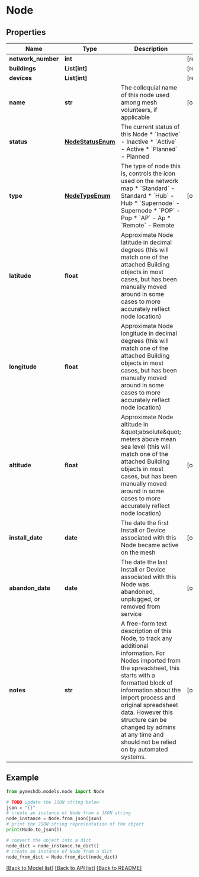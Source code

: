 # Node


## Properties

Name | Type | Description | Notes
------------ | ------------- | ------------- | -------------
**network_number** | **int** |  | [readonly] 
**buildings** | **List[int]** |  | [readonly] 
**devices** | **List[int]** |  | [readonly] 
**name** | **str** | The colloquial name of this node used among mesh volunteers, if applicable | [optional] 
**status** | [**NodeStatusEnum**](NodeStatusEnum.md) | The current status of this Node  * &#x60;Inactive&#x60; - Inactive * &#x60;Active&#x60; - Active * &#x60;Planned&#x60; - Planned | 
**type** | [**NodeTypeEnum**](NodeTypeEnum.md) | The type of node this is, controls the icon used on the network map  * &#x60;Standard&#x60; - Standard * &#x60;Hub&#x60; - Hub * &#x60;Supernode&#x60; - Supernode * &#x60;POP&#x60; - Pop * &#x60;AP&#x60; - Ap * &#x60;Remote&#x60; - Remote | [optional] 
**latitude** | **float** | Approximate Node latitude in decimal degrees (this will match one of the attached Building objects in most cases, but has been manually moved around in some cases to more accurately reflect node location) | 
**longitude** | **float** | Approximate Node longitude in decimal degrees (this will match one of the attached Building objects in most cases, but has been manually moved around in some cases to more accurately reflect node location) | 
**altitude** | **float** | Approximate Node altitude in \&quot;absolute\&quot; meters above mean sea level (this will match one of the attached Building objects in most cases, but has been manually moved around in some cases to more accurately reflect node location) | [optional] 
**install_date** | **date** | The date the first Install or Device associated with this Node became active on the mesh | [optional] 
**abandon_date** | **date** | The date the last Install or Device associated with this Node was abandoned, unplugged, or removed from service | [optional] 
**notes** | **str** | A free-form text description of this Node, to track any additional information. For Nodes imported from the spreadsheet, this starts with a formatted block of information about the import process and original spreadsheet data. However this structure can be changed by admins at any time and should not be relied on by automated systems.  | [optional] 

## Example

```python
from pymeshdb.models.node import Node

# TODO update the JSON string below
json = "{}"
# create an instance of Node from a JSON string
node_instance = Node.from_json(json)
# print the JSON string representation of the object
print(Node.to_json())

# convert the object into a dict
node_dict = node_instance.to_dict()
# create an instance of Node from a dict
node_from_dict = Node.from_dict(node_dict)
```
[[Back to Model list]](../README.md#documentation-for-models) [[Back to API list]](../README.md#documentation-for-api-endpoints) [[Back to README]](../README.md)



